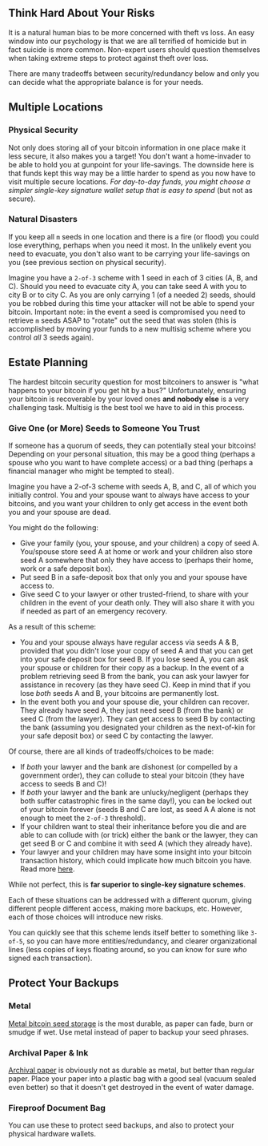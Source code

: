 ## Think Hard About Your Risks

It is a natural human bias to be more concerned with theft vs loss.
An easy window into our psychology is that we are all terrified of homicide but in fact suicide is more common.
Non-expert users should question themselves when taking extreme steps to protect against theft over loss.

There are many tradeoffs between security/redundancy below and only you can decide what the appropriate balance is for your needs.

## Multiple Locations

### Physical Security
Not only does storing all of your bitcoin information in one place make it less secure, it also makes you a target!
You don't want a home-invader to be able to hold you at gunpoint for your life-savings.
The downside here is that funds kept this way may be a little harder to spend as you now have to visit multiple secure locations.
_For day-to-day funds, you might choose a simpler single-key signature wallet setup that is easy to spend_ (but not as secure).

### Natural Disasters
If you keep all `m` seeds in one location and there is a fire (or flood) you could lose everything, perhaps when you need it most.
In the unlikely event you need to evacuate, you don't also want to be carrying your life-savings on you (see previous section on physical security).

Imagine you have a `2-of-3` scheme with 1 seed in each of 3 cities (A, B, and C).
Should you need to evacuate city A, you can take seed A with you to city B or to city C.
As you are only carrying 1 (of a needed 2) seeds, should you be robbed during this time your attacker will not be able to spend your bitcoin.
Important note: in the event a seed is compromised you need to retrieve `m` seeds ASAP to "rotate" out the seed that was stolen (this is accomplished by moving your funds to a new multisig scheme where you control *all* 3 seeds again).


## Estate Planning
The hardest bitcoin security question for most bitcoiners to answer is "what happens to your bitcoin if you get hit by a bus?"
Unfortunately, ensuring your bitcoin is recoverable by your loved ones **and nobody else** is a very challenging task.
Multisig is the best tool we have to aid in this process.

### Give One (or More) Seeds to Someone You Trust
If someone has a quorum of seeds, they can potentially steal your bitcoins!
Depending on your personal situation, this may be a good thing (perhaps a spouse who you want to have complete access) or a bad thing (perhaps a financial manager who might be tempted to steal).

Imagine you have a 2-of-3 scheme with seeds A, B, and C, all of which you initially control.
You and your spouse want to always have access to your bitcoins, and you want your children to only get access in the event both you and your spouse are dead.

You might do the following:

* Give your family (you, your spouse, and your children) a copy of seed A. You/spouse store seed A at home or work and your children also store seed A somewhere that only they have access to (perhaps their home, work or a safe deposit box).
* Put seed B in a safe-deposit box that only you and your spouse have access to.
* Give seed C to your lawyer or other trusted-friend, to share with your children in the event of your death only. They will also share it with you if needed as part of an emergency recovery.

As a result of this scheme:

* You and your spouse always have regular access via seeds A & B, provided that you didn't lose your copy of seed A and that you can get into your safe deposit box for seed B. If you lose seed A, you can ask your spouse or children for their copy as a backup. In the event of a problem retrieving seed B from the bank, you can ask your lawyer for assistance in recovery (as they have seed C). Keep in mind that if you lose *both* seeds A and B, your bitcoins are permanently lost.
* In the event both you and your spouse die, your children can recover. They already have seed A, they just need seed B (from the bank) or seed C (from the lawyer). They can get access to seed B by contacting the bank (assuming you designated your children as the next-of-kin for your safe deposit box) or seed C by contacting the lawyer.

Of course, there are all kinds of tradeoffs/choices to be made:

* If *both* your lawyer and the bank are dishonest (or compelled by a government order), they can collude to steal your bitcoin (they have access to seeds B and C)!
* If *both* your lawyer and the bank are unlucky/negligent (perhaps they both suffer catastrophic fires in the same day!), you can be locked out of your bitcoin forever (seeds B and C are lost, as seed A A alone is not enough to meet the `2-of-3` threshold).
* If your children want to steal their inheritance before you die and are able to can collude with (or trick) either the bank or the lawyer, they can get seed B or C and combine it with seed A (which they already have).
* Your lawyer and your children may have some insight into your bitcoin transaction history, which could implicate how much bitcoin you have.
	Read more [here](#seeds-and-privacy).

While not perfect, this is **far superior to single-key signature schemes**.

Each of these situations can be addressed with a different quorum, giving different people different access, making more backups, etc.
However, each of those choices will introduce new risks.

You can quickly see that this scheme lends itself better to something like `3-of-5`, so you can have more entities/redundancy, and clearer organizational lines (less copies of keys floating around, so you can know for sure *who* signed each transaction).

## Protect Your Backups

### Metal
[Metal bitcoin seed storage](https://blog.lopp.net/metal-bitcoin-seed-storage-stress-test-round-iii/) is the most durable, as paper can fade, burn or smudge if wet.
Use metal instead of paper to backup your seed phrases.

### Archival Paper & Ink
[Archival paper](https://en.wikipedia.org/wiki/Acid-free_paper#Archival_paper) is obviously not as durable as metal, but better than regular paper.
Place your paper into a plastic bag with a good seal (vacuum sealed even better) so that it doesn't get destroyed in the event of water damage.

### Fireproof Document Bag
You can use these to protect seed backups, and also to protect your physical hardware wallets.
